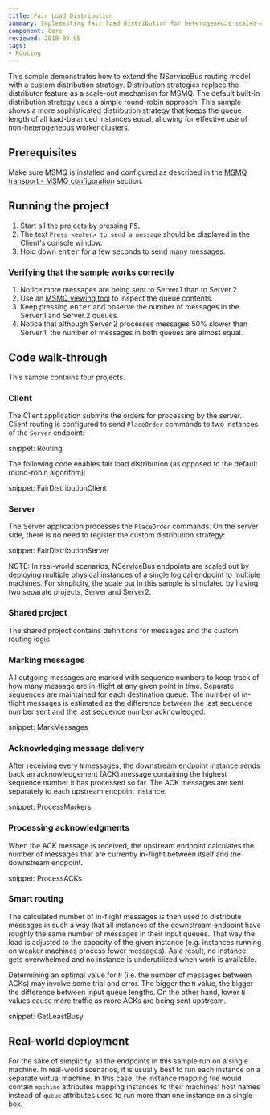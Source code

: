 ```yaml
---
title: Fair Load Distribution
summary: Implementing fair load distribution for heterogeneous scaled-out endpoints
component: Core
reviewed: 2018-09-05
tags:
- Routing
---
```


This sample demonstrates how to extend the NServiceBus routing model with a custom distribution strategy. Distribution strategies replace the distributor feature as a scale-out mechanism for MSMQ. The default built-in distribution strategy uses a simple round-robin approach. This sample shows a more sophisticated distribution strategy that keeps the queue length of all load-balanced instances equal, allowing for effective use of non-heterogeneous worker clusters.


## Prerequisites

Make sure MSMQ is installed and configured as described in the [MSMQ transport - MSMQ configuration](/transports/msmq/#msmq-configuration) section.


## Running the project

 1. Start all the projects by pressing <kbd>F5</kbd>.
 1. The text `Press <enter> to send a message` should be displayed in the Client's console window.
 1. Hold down <kbd>enter</kbd> for a few seconds to send many messages.


### Verifying that the sample works correctly

 1. Notice more messages are being sent to Server.1 than to Server.2
 1. Use an [MSMQ viewing tool](/transports/msmq/viewing-message-content-in-msmq.md) to inspect the queue contents.
 1. Keep pressing <kbd>enter</kbd> and observe the number of messages in the Server.1 and Server.2 queues.
 1. Notice that although Server.2 processes messages 50% slower than Server.1, the number of messages in both queues are almost equal.


## Code walk-through

This sample contains four projects.


### Client

The Client application submits the orders for processing by the server. Client routing is configured to send `PlaceOrder` commands to two instances of the `Server` endpoint:

snippet: Routing

The following code enables fair load distribution (as opposed to the default round-robin algorithm):

snippet: FairDistributionClient


### Server

The Server application processes the `PlaceOrder` commands. On the server side, there is no need to register the custom distribution strategy:

snippet: FairDistributionServer

NOTE: In real-world scenarios, NServiceBus endpoints are scaled out by deploying multiple physical instances of a single logical endpoint to multiple machines. For simplicity, the scale out in this sample is simulated by having two separate projects, Server and Server2.


### Shared project

The shared project contains definitions for messages and the custom routing logic.


### Marking messages

All outgoing messages are marked with sequence numbers to keep track of how many message are in-flight at any given point in time. Separate sequences are maintained for each destination queue. The number of in-flight messages is estimated as the difference between the last sequence number sent and the last sequence number acknowledged.

snippet: MarkMessages


### Acknowledging message delivery

After receiving every `N` messages, the downstream endpoint instance sends back an acknowledgement (ACK) message containing the highest sequence number it has processed so far. The ACK messages are sent separately to each upstream endpoint instance.

snippet: ProcessMarkers


### Processing acknowledgments

When the ACK message is received, the upstream endpoint calculates the number of messages that are currently in-flight between itself and the downstream endpoint.

snippet: ProcessACKs


### Smart routing

The calculated number of in-flight messages is then used to distribute messages in such a way that all instances of the downstream endpoint have roughly the same number of messages in their input queues. That way the load is adjusted to the capacity of the given instance (e.g. instances running on weaker machines process fewer messages). As a result, no instance gets overwhelmed and no instance is underutilized when work is available.

Determining an optimal value for `N` (i.e. the number of messages between ACKs) may involve some trial and error. The bigger the `N` value, the bigger the difference between input queue lengths. On the other hand, lower `N` values cause more traffic as more ACKs are being sent upstream.    

snippet: GetLeastBusy


## Real-world deployment

For the sake of simplicity, all the endpoints in this sample run on a single machine. In real-world scenarios, it is usually best to run each instance on a separate virtual machine. In this case, the instance mapping file would contain `machine` attributes mapping instances to their machines' host names instead of `queue` attributes used to run more than one instance on a single box.
